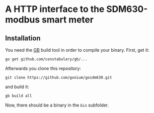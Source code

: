 # A HTTP interface to the SDM630-modbus smart meter

## Installation

You need the [GB](http://getgb.io/) build tool in order to compile your binary. First, get
it:

    go get github.com/constabulary/gb/...

Afterwards you clone this repository:

    git clone https://github.com/gonium/gosdm630.git

and build it:

    gb build all

Now, there should be a binary in the ````bin```` subfolder.

